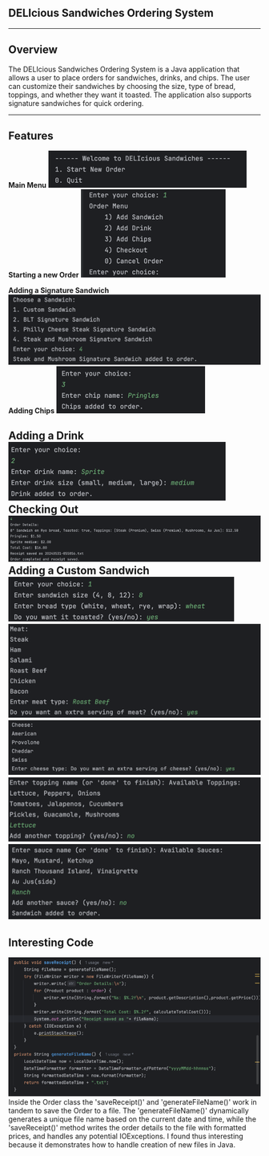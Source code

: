DELIcious Sandwiches Ordering System
--
___
Overview
-
The DELIcious Sandwiches Ordering System is a Java application that allows a user to place orders for sandwiches, drinks, and chips. The user can customize their sandwiches by choosing the size, type of bread, toppings, and whether they want it toasted. The application also supports signature sandwiches for quick ordering.

---
Features
--
**Main Menu**
![img.png](img.png)
**Starting a new Order**
![img_1.png](img_1.png)

**Adding a Signature Sandwich**
![img_2.png](img_2.png)
**Adding Chips**
![img_3.png](img_3.png)

**Adding a Drink**
![img_4.png](img_4.png)
**Checking Out**
![img_5.png](img_5.png)
**Adding a Custom Sandwich**
![img_6.png](img_6.png)
![img_7.png](img_7.png)
![img_8.png](img_8.png)
![img_9.png](img_9.png)
![img_10.png](img_10.png)
---
Interesting Code
--
![img_11.png](img_11.png)
Inside the Order class the 'saveReceipt()' and 'generateFileName()' work in tandem to save the Order to a file. The 'generateFileName()' dynamically generates a unique file name based on the current date and time, while the 'saveReceipt()' method writes the order details to the file with formatted prices, and handles any potential IOExceptions. I found thus interesting because it demonstrates how to handle creation of new files in Java. 




